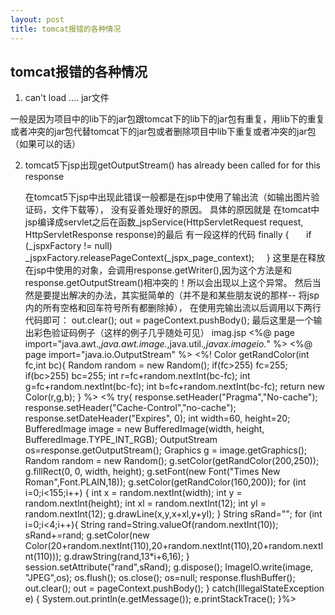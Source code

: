 ```yaml
---
layout: post
title: tomcat报错的各种情况
---
```


## tomcat报错的各种情况

1. can't load .... jar文件

一般是因为项目中的lib下的jar包跟tomcat下的lib下的jar包有重复，用lib下的重复或者冲突的jar包代替tomcat下的jar包或者删除项目中lib下重复或者冲突的jar包（如果可以的话）


2. tomcat5下jsp出现getOutputStream() has already been called for for this response

    在tomcat5下jsp中出现此错误一般都是在jsp中使用了输出流（如输出图片验证码，文件下载等），
    没有妥善处理好的原因。
    具体的原因就是
    在tomcat中jsp编译成servlet之后在函数_jspService(HttpServletRequest request, HttpServletResponse response)的最后
    有一段这样的代码
    finally {
          if (_jspxFactory != null) _jspxFactory.releasePageContext(_jspx_page_context);
        }
    这里是在释放在jsp中使用的对象，会调用response.getWriter(),因为这个方法是和
    response.getOutputStream()相冲突的！所以会出现以上这个异常。
    然后当然是要提出解决的办法，其实挺简单的（并不是和某些朋友说的那样--
    将jsp内的所有空格和回车符号所有都删除掉），
    在使用完输出流以后调用以下两行代码即可：
    out.clear();
    out = pageContext.pushBody();
    最后这里是一个输出彩色验证码例子（这样的例子几乎随处可见）
    imag.jsp
    <%@ page  import="java.awt.*,java.awt.image.*,java.util.*,javax.imageio.*" %>
    <%@ page import="java.io.OutputStream" %>
    <%!
    Color getRandColor(int fc,int bc){
    Random random = new Random();
    if(fc>255) fc=255;
    if(bc>255) bc=255;
    int r=fc+random.nextInt(bc-fc);
    int g=fc+random.nextInt(bc-fc);
    int b=fc+random.nextInt(bc-fc);
    return new Color(r,g,b);
    }
    %>
    <%
    try{
    response.setHeader("Pragma","No-cache");
    response.setHeader("Cache-Control","no-cache");
    response.setDateHeader("Expires", 0);
    int width=60, height=20;
    BufferedImage image = new BufferedImage(width, height, BufferedImage.TYPE_INT_RGB);
    OutputStream os=response.getOutputStream();
    Graphics g = image.getGraphics();
    Random random = new Random();
    g.setColor(getRandColor(200,250));
    g.fillRect(0, 0, width, height);
    g.setFont(new Font("Times New Roman",Font.PLAIN,18));
    g.setColor(getRandColor(160,200));
    for (int i=0;i<155;i++)
    {
    int x = random.nextInt(width);
    int y = random.nextInt(height);
    int xl = random.nextInt(12);
    int yl = random.nextInt(12);
    g.drawLine(x,y,x+xl,y+yl);
    }
    String sRand="";
    for (int i=0;i<4;i++){
    String rand=String.valueOf(random.nextInt(10));
    sRand+=rand;
    g.setColor(new Color(20+random.nextInt(110),20+random.nextInt(110),20+random.nextInt(110)));
    g.drawString(rand,13*i+6,16);
    }
    session.setAttribute("rand",sRand);
    g.dispose();
    ImageIO.write(image, "JPEG",os);
    os.flush();
    os.close();
    os=null;
    response.flushBuffer();
    out.clear();
    out = pageContext.pushBody();
    }
    catch(IllegalStateException e)
    {
    System.out.println(e.getMessage());
    e.printStackTrace();
    }%>
